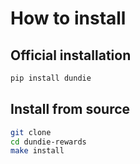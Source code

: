 # How to install

## Official installation 

```bash
pip install dundie
```

## Install from source 
```bash
git clone
cd dundie-rewards
make install
```